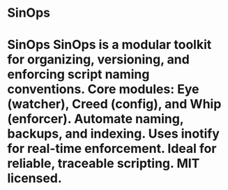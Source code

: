 # SinOps
# SinOps  SinOps is a modular toolkit for organizing, versioning, and enforcing script naming conventions. Core modules: **Eye** (watcher), **Creed** (config), and **Whip** (enforcer). Automate naming, backups, and indexing. Uses inotify for real-time enforcement. Ideal for reliable, traceable scripting. MIT licensed.
